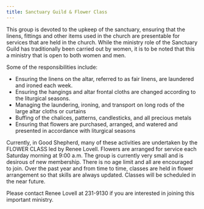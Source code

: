```yaml
---
title: Sanctuary Guild & Flower Class
---
```

This group is devoted to the upkeep of the sanctuary, ensuring that the linens, fittings and other items used in the church are presentable for services that are held in the church.  While the ministry role of the Sanctuary Guild has traditionally been carried out by women, it is to be noted that this a ministry that is open to both women and men.

Some of the responsibilities include:
* Ensuring the linens on the altar, referred to as fair linens, are laundered and ironed each week.
* Ensuring the hangings and altar frontal cloths are changed according to the liturgical seasons.
* Managing the laundering, ironing, and transport on long rods of the large altar cloths or curtains
* Buffing of the chalices, patterns, candlesticks, and all precious metals
* Ensuring that flowers are purchased, arranged, and watered and presented in accordance with liturgical seasons

Currently, in Good Shepherd, many of these activities are undertaken by the FLOWER CLASS led by Renee Lovell. Flowers are arranged for service each Saturday morning at 9:00 a.m. The group is currently very small and is desirous of new membership.  There is no age limit and all are encouraged to join.  Over the past year and from time to time, classes are held in flower arrangement so that skills are always updated.  Classes will  be scheduled in the near future.  

Please contact Renee Lovell at 231-9130 if you are interested in joining this important ministry.
